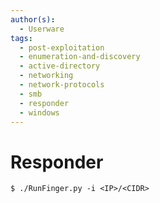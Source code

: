 ```yaml
---
author(s):
  - Userware
tags:
  - post-exploitation
  - enumeration-and-discovery
  - active-directory
  - networking
  - network-protocols
  - smb
  - responder
  - windows
---
```

# Responder

```
$ ./RunFinger.py -i <IP>/<CIDR>
```